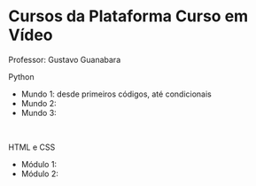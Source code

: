 # Cursos da Plataforma Curso em Vídeo

Professor: Gustavo Guanabara

Python
- Mundo 1: desde primeiros códigos, até condicionais
- Mundo 2:
- Mundo 3:

<br>

HTML e CSS
- Módulo 1:
- Módulo 2:
